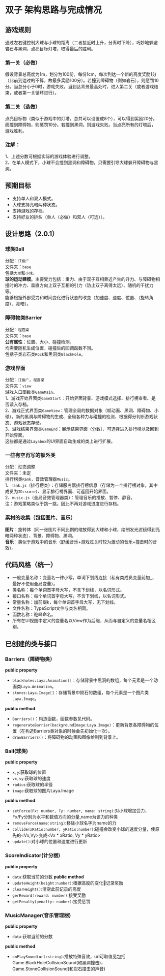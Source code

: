 # 双子  架构思路与完成情况

## 游戏规则
通过左右键控制大球与小球的距离（二者接近时上升，分离时下降），巧妙地躲避岩石与黑洞，点亮目标灯塔，取得最后的胜利。<br>

### 第一关（必做）
假设背景总高度为1m，划分为100份，每份1cm，每次到达一个新的高度奖励1分（此前到达过的不算，故最多奖励100分）。若撞到障碍物（例如岩石），则惩罚10分。当总分小于0时，游戏失败。当到达背景最高处时，进入第二关（或者游戏结束，或者第一关循环进行）。<br>

### 第二关（选做）
点亮目标物（类似于游戏中的灯塔，总共可以设置成8个），可以得到奖励20分。而撞到障碍物，则惩罚10分。若撞到黑洞，则游戏失败。当点亮所有的灯塔后，游戏胜利。<br>

### 注解：
1、上述分数可根据实际的游戏体验进行调整。<br>
2、在单人模式下，小球不会撞到黑洞和障碍物，只需要引导大球躲开障碍物与黑洞。<br>

## 预期目标
+ 支持单人和双人模式。<br>
+ 大球支持亮暗两种状态。<br>
+ 支持游戏的存档。<br>
+ 支持好友的排名（单人（必做）和双人（可选））。<br>

## 设计思路（2.0.1）
### 球类Ball
分配：`江俊广`<br>
文件夹：`base`<br>
包括`大球`和`小球`。<br>
**球的运动建模**。主要受力包括：重力、由于双子互相靠近产生的升力、与障碍物相撞时的冲力、垂直方向上双子互相的引力（防止双子离得太远）、随机的干扰力等。<br>
能够根据外部受力和时间变化进行状态的改变（加速度、速度、位置、（旋转角度）、亮暗）。<br>

### 障碍物类Barrier
分配：`程嘉梁`<br>
文件夹：`base`<br>
**公有属性**：位置、大小、碰撞检测。<br>
均需要随机生成位置，碰撞后的回调函数不同。<br>
包括子类岩石类`Rock`和黑洞类`BlackHole`。<br>

### 游戏界面
分配：`江俊广`，`程嘉梁`<br>
文件夹：`view`<br>
游戏入口函数类`GameMain`。<br>
1、游戏开始界面类`GameStart`：开始界面背景、游戏模式选择、排行榜查看、是否读入存档。<br>
2、游戏正式界面类`GameView`：管理全局的数据对象（帧动画、黑洞、障碍物、小球）。新的黑洞与障碍物的生成、全局各种力与碰撞的检测、根据得分判断游戏状态、游戏状态存储。<br>
3、游戏结束界面类`GameEnd`：展示结束界面（分数）、可选择进入排行榜以及回到开始界面。<br>
这些都是通过`Layabox`的UI界面自动生成的类上进行扩展。<br>

### 一些有空再写的额外类
分配：动态调整<br>
文件夹：未定<br>
排行榜类`Rank`，音效管理器`Music`。<br>
1、`rank.js`（排行榜类）：存储服务器排行榜信息（存储为一个排行榜对象，其中成员为`ID:score`）、显示排行榜界面、可返回开始界面。<br>
2、`music.js`（全局音效管理器类）：管理音乐的播放、暂停、静音。<br>
注：游戏策略类似于跳一跳，因此不再对游戏进度进行存档。

### 素材的收集（包括图片、音乐）
**图片**：旋转体（同一张图片不同比例的缩放得到大球和小球，绘制发光滤镜得到亮暗两种状态）、背景、障碍物、黑洞。<br>
**音乐**：类似于游戏中的音乐（舒缓音乐+游戏过关时较为激动的音乐+撞击时的音效）。<br>

## 代码风格（统一）
+ 一般变量名称：变量名一律小写，单词下划线连接（私有类成员变量前加_，最好不使用全局变量）。<br>
+ 类名称：每个单词首字母大写，不含下划线，以名词形式。<br>
+ 接口名称：每个单词首字母大写，不含下划线，以名词形式。<br>
+ 常量名称：加前缀k，每个单词首字母大写，无下划线。<br>
+ 文件名称：TypeScript文件与类名相同。<br>
+ 函数名称：驼峰命名。<br>
+ 所有在UI视图中定义的变量名以View作为后缀，从而与自定义的变量名相区别。<br>

## 已创建的类与接口
### Barriers（障碍物类）
**public property**
+ `blackholes:Laya.Animation[]`：存储背景中黑洞的数组，每个元素是一个动画类`Laya.Animation`。
+ `stones:Laya.Image[]`：存储背景中陨石的数组，每个元素是一个图片类`Laya.Image`。

**public method**
+ `Barriers()`：构造函数，函数参数见代码。
+ `regenerateBarrier(backgroundImage:Laya.Image)`：更新背景各障碍物的位置（在构造Barriers类对象的时候会先初始化一次）。
+ `drawBarriers()`：将障碍物的动画和图像绘制到背景上。

### Ball(球类)
**public property**
+ `x,y`:获取球的位置
+ `vx,vy`:获取球的速度
+ `radius`:获取球的半径
+ `image`:获取球的图片Laya.Image

**public method**
+ `setForce(Fx: number, Fy: number, name: string)`:对小球增加受力，Fx/Fy分别为水平和数值方向的分量,name为该力的种类
+ `removeForce(name:string)`:移除小球名字为name的力
+ `collide(xRatio:number, yRatio:number)`:碰撞会改变小球的速度分量，使原先的<Vx,Vy>变成<Vx * xRatio, Vy * yRatio>
+ `update()`:对小球的位置和速度进行更新

### ScoreIndicator(计分器)
**public property**
+ `data`:获取当前的分数
**public method**
+ `updateHeight(height:number)`:根据高度的变化记录奖励
+ `clearHeight()`:清空此前记录的高度
+ `gerReward(reward: number)`:接受奖励
+ `getPenalty(penalty: number)`:接受惩罚

### MusicManager(音乐管理器)
**public property**
+ `data`:获取当前的分数

**public method**
+ `onPlaySound(url:string)`:播放特殊音效，url可取值见包括Game.BlackHoleCollisionSound(和黑洞撞击)，Game.StoneCollisionSound(和岩石撞击的声音)
